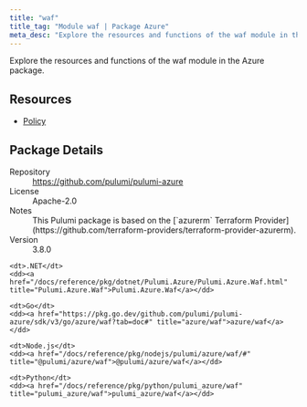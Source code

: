 ```yaml
---
title: "waf"
title_tag: "Module waf | Package Azure"
meta_desc: "Explore the resources and functions of the waf module in the Azure package."
---
```


<!-- WARNING: this file was generated by Pulumi Docs Generator. -->
<!-- Do not edit by hand unless you're certain you know what you are doing! -->

Explore the resources and functions of the waf module in the Azure package.

<h2 id="resources">Resources</h2>
<ul class="api">
    <li><a href="policy" title="Policy"><span class="symbol resource"></span>Policy</a></li>
</ul>

<h2 id="package-details">Package Details</h2>
<dl class="package-details">
	<dt>Repository</dt>
	<dd><a href="https://github.com/pulumi/pulumi-azure">https://github.com/pulumi/pulumi-azure</a></dd>
	<dt>License</dt>
	<dd>Apache-2.0</dd>
	<dt>Notes</dt>
	<dd>This Pulumi package is based on the [`azurerm` Terraform Provider](https://github.com/terraform-providers/terraform-provider-azurerm).</dd>
	<dt>Version</dt>
	<dd>3.8.0</dd>
</dl>



<dl class="tabular">

    <dt>.NET</dt>
    <dd><a href="/docs/reference/pkg/dotnet/Pulumi.Azure/Pulumi.Azure.Waf.html" title="Pulumi.Azure.Waf">Pulumi.Azure.Waf</a></dd>

    <dt>Go</dt>
    <dd><a href="https://pkg.go.dev/github.com/pulumi/pulumi-azure/sdk/v3/go/azure/waf?tab=doc#" title="azure/waf">azure/waf</a></dd>

    <dt>Node.js</dt>
    <dd><a href="/docs/reference/pkg/nodejs/pulumi/azure/waf/#" title="@pulumi/azure/waf">@pulumi/azure/waf</a></dd>

    <dt>Python</dt>
    <dd><a href="/docs/reference/pkg/python/pulumi_azure/waf" title="pulumi_azure/waf">pulumi_azure/waf</a></dd>

</dl>

